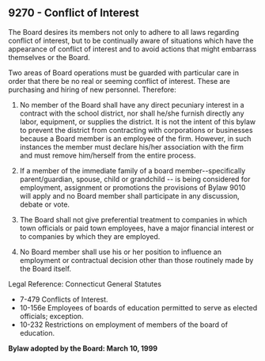 ## 9270 - Conflict of Interest

The Board desires its members not only to adhere to all laws regarding conflict of interest, but to be continually aware of situations which have the appearance of conflict of interest and to avoid actions that might embarrass themselves or the Board.

Two areas of Board operations must be guarded with particular care in order that there be no real or seeming conflict of interest. These are purchasing and hiring of new personnel. Therefore:

1.  No member of the Board shall have any direct pecuniary interest in a contract with the school district, nor shall he/she furnish directly any labor, equipment, or supplies the district. It is not the intent of this bylaw to prevent the district from contracting with corporations or businesses because a Board member is an employee of the firm. However, in such instances the member must declare his/her association with the firm and must remove him/herself from the entire process.

2.  If a member of the immediate family of a board member--specifically parent/guardian, spouse, child or grandchild -- is being considered for employment, assignment or promotions the provisions of Bylaw 9010 will apply and no Board member shall participate in any discussion, debate or vote.

3.  The Board shall not give preferential treatment to companies in which town officials or paid town employees, have a major financial interest or to companies by which they are employed.

4.  No Board member shall use his or her position to influence an employment or contractual decision other than those routinely made by the Board itself.

Legal Reference:  Connecticut General Statutes

* 7-479 Conflicts of Interest.
* 10-156e Employees of boards of education permitted to serve as elected officials; exception.
* 10-232 Restrictions on employment of members of the board of education.

**Bylaw adopted by the Board:  March 10, 1999**